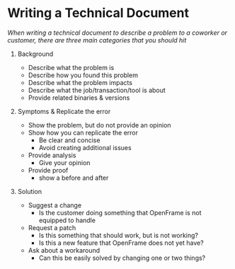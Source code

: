 # Writing a Technical Document

_When writing a technical document to describe a problem to a coworker or customer, there are three main categories that you should hit_

1. Background
	
	- Describe what the problem is
	- Describe how you found this problem
	- Describe what the problem impacts
	- Describe what the job/transaction/tool is about
	- Provide related binaries & versions

2. Symptoms & Replicate the error

	- Show the problem, but do not provide an opinion
	- Show how you can replicate the error
		- Be clear and concise
		- Avoid creating additional issues
	- Provide analysis
		- Give your opinion
	- Provide proof
		- show a before and after

3. Solution

	- Suggest a change
		- Is the customer doing something that OpenFrame is not equipped to handle
	- Request a patch
		- Is this something that should work, but is not working?
		- Is this a new feature that OpenFrame does not yet have?
	- Ask about a workaround
		- Can this be easily solved by changing one or two things?

